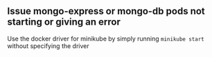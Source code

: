 ## Issue mongo-express or mongo-db pods not starting or giving an error
Use the docker driver for minikube by simply running `minikube start` without specifying the driver
